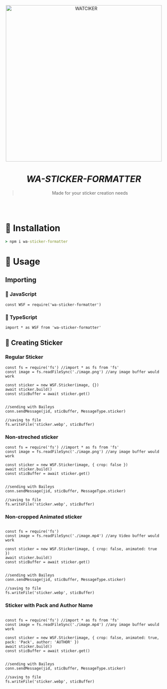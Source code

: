 <div align="center">
<img src="https://wallpapercave.com/wp/wp8493901.png" alt="WATCIKER" width="500" />

# _**WA-STICKER-FORMATTER**_

> Made for your sticker creation needs
>
>
</div><br/>
<br/>

# 🏮 Installation
```cmd
> npm i wa-sticker-formatter
```

# 🎋 Usage

## Importing
###  💛 JavaScript
```JS
const WSF = require('wa-sticker-formatter')
```
### 💙 TypeScript
```TS 
import * as WSF from 'wa-sticker-formatter'
```

## 🎨 Creating Sticker

### Regular Sticker

```JS
const fs = require('fs') //import * as fs from 'fs'
const image = fs.readFileSync('./image.png') //any image buffer would work

const sticker = new WSF.Sticker(image, {})
await sticker.build()
const sticBuffer = await sticker.get()


//sending with Baileys
conn.sendMessage(jid, sticBuffer, MessageType.sticker)

//saving to file
fs.writeFile('sticker.webp', sticBuffer)

```

### Non-streched sticker 

```JS
const fs = require('fs') //import * as fs from 'fs'
const image = fs.readFileSync('./image.png') //any image buffer would work

const sticker = new WSF.Sticker(image, { crop: false })
await sticker.build()
const sticBuffer = await sticker.get()


//sending with Baileys
conn.sendMessage(jid, sticBuffer, MessageType.sticker)

//saving to file
fs.writeFile('sticker.webp', sticBuffer)
```

### Non-cropped Animated sticker 
```JS

const fs = require('fs') 
const image = fs.readFileSync('./image.mp4') //any Video buffer would work

const sticker = new WSF.Sticker(image, { crop: false, animated: true })
await sticker.build()
const sticBuffer = await sticker.get()


//sending with Baileys
conn.sendMessage(jid, sticBuffer, MessageType.sticker)

//saving to file
fs.writeFile('sticker.webp', sticBuffer)
```
### Sticker with Pack and Author Name

```JS

const fs = require('fs') //import * as fs from 'fs'
const image = fs.readFileSync('./image.mp4') //any image buffer would work

const sticker = new WSF.Sticker(image, { crop: false, animated: true, pack: 'Pack', author: 'AUTHOR' })
await sticker.build()
const sticBuffer = await sticker.get()


//sending with Baileys
conn.sendMessage(jid, sticBuffer, MessageType.sticker)

//saving to file
fs.writeFile('sticker.webp', sticBuffer)
```


